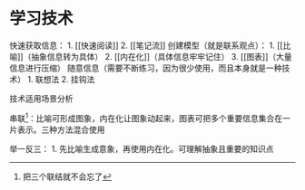 # 学习技术
快速获取信息：
	1. [[快速阅读]] 
	2. [[笔记流]] 
创建模型（就是联系观点）：
	1. [[比喻]]（抽象信息转为具体）
	2. [[内在化]]（具体信息牢牢记住）
	3. [[图表]]（大量信息进行压缩）
随意信息（需要不断练习，因为很少使用，而且本身就是一种技术）
	1. 联想法
	2. 挂钩法


技术适用场景分析

串联[^1]：比喻可形成图象，内在化让图象动起来，图表可把多个重要信息集合在一片表示。三种方法混合使用

举一反三：
	1. 先比喻生成意象，再使用内在化。可理解抽象且重要的知识点

[^1]: 把三个联结就不会忘了
